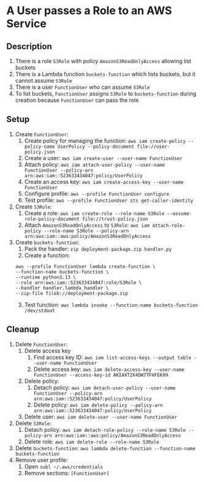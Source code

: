 # A User passes a Role to an AWS Service

## Description
1. There is a role `S3Role` with policy `AmazonS3ReadOnlyAccess` allowing list buckets
2. There is a Lambda function `buckets-function` which lists buckets, but it cannot assume `S3Role`
3. There is a user `FunctionUser` who can assume `S3Role`
4. To list buckets, `FunctionUser` assigns `S3Role` to `buckets-function` during creation because `FunctionUser` can pass the role

## Setup
1. Create `FunctionUser`:
	1. Create policy for managing the function: `aws iam create-policy --policy-name UserPolicy --policy-document file://user-policy.json`
	2. Create a user: `aws iam create-user --user-name FunctionUser`
	3. Attach policy: `aws iam attach-user-policy --user-name FunctionUser --policy-arn arn:aws:iam::523633434047:policy/UserPolicy`
	4. Create an access key: `aws iam create-access-key --user-name FunctionUser`
	5. Configure profile: `aws --profile FunctionUser configure`
	6. Test profile: `aws --profile FunctionUser sts get-caller-identity`
2. Create `S3Role`: 
	1. Create a role: `aws iam create-role --role-name S3Role --assume-role-policy-document file://trust-policy.json`
	2. Attach `AmazonS3ReadOnlyAccess` to `S3Role`: 
	`aws iam attach-role-policy --role-name S3Role --policy-arn arn:aws:iam::aws:policy/AmazonS3ReadOnlyAccess`
3. Create `buckets-function`:
	1. Pack the handler: `zip deployment-package.zip handler.py`
	2. Create a function:
	```
	aws --profile FunctionUser lambda create-function \
	--function-name buckets-function \
	--runtime python3.13 \
	--role arn:aws:iam::523633434047:role/S3Role \
	--handler handler.lambda_handler \
	--zip-file fileb://deployment-package.zip
	```
	3. Test function: `aws lambda invoke --function-name buckets-function /dev/stdout`

## Cleanup
1. Delete `FunctionUser`: 
	1. Delete access key
		1. Find access key ID: `aws iam list-access-keys --output table --user-name FunctionUser`
		2. Delete access key: `aws iam delete-access-key --user-name FunctionUser --access-key-id AKIAXT2X4DW7TFHFEKXH`
	2. Delete policy: 
		1. Detach policy: `aws iam detach-user-policy --user-name FunctionUser --policy-arn arn:aws:iam::523633434047:policy/UserPolicy`
		2. Delete policy: `aws iam delete-policy --policy-arn arn:aws:iam::523633434047:policy/UserPolicy`
	3. Delete user: `aws iam delete-user --user-name FunctionUser`
2. Delete `S3Role`: 
	1. Detach policy: `aws iam detach-role-policy --role-name S3Role --policy-arn arn:aws:iam::aws:policy/AmazonS3ReadOnlyAccess`
	2. Delete role: `aws iam delete-role --role-name S3Role`
3. Delete `buckets-function`: `aws lambda delete-function --function-name buckets-function`
4. Remove user profile: 
	1. Open `subl ~/.aws/credentials`
	2. Remove sections: `[FunctionUser]`